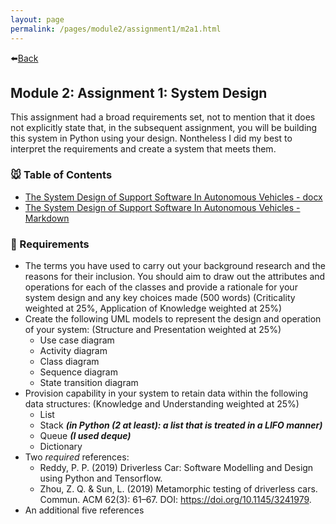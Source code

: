 ```yaml
---
layout: page
permalink: /pages/module2/assignment1/m2a1.html
---
```


⬅️[Back](/pages/module2.html)

## Module 2: Assignment 1: System Design

This assignment had a broad requirements set, not to mention that it does not explicitly state that, in the subsequent assignment, you will be building this system in Python using your design. Nontheless I did my best to interpret the requirements and create a system that meets them.

### 🐭 Table of Contents

- [The System Design of Support Software In Autonomous Vehicles - docx](./the-system-design-of-support-software-in-autonomous-vehicles-tw.docx)
- [The System Design of Support Software In Autonomous Vehicles - Markdown](/pages/module2/assignment1/the-system-design-of-support-software-in-autonomous-vehicles.html)

### 📝 Requirements

- The terms you have used to carry out your background research and the reasons for their inclusion. You should aim to draw out the attributes and operations for each of the classes and provide a rationale for your system design and any key choices made (500 words) (Criticality weighted at 25%, Application of Knowledge weighted at 25%)
- Create the following UML models to represent the design and operation of your system: (Structure and Presentation weighted at 25%)
  - Use case diagram
  - Activity diagram
  - Class diagram
  - Sequence diagram
  - State transition diagram
- Provision capability in your system to retain data within the following data structures: (Knowledge and Understanding weighted at 25%)
  - List
  - Stack **_(in Python (2 at least): a list that is treated in a LIFO manner)_**
  - Queue **_(I used deque)_**
  - Dictionary
- Two _required_ references:
  - Reddy, P. P. (2019) Driverless Car: Software Modelling and Design using Python and Tensorflow.
  - Zhou, Z. Q. & Sun, L. (2019) Metamorphic testing of driverless cars. Commun. ACM 62(3): 61–67. DOI: https://doi.org/10.1145/3241979.
- An additional five references
